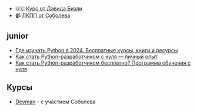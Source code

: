 - 🇺🇸 [Курс от Дэвида Бизли](https://github.com/dabeaz-course/python-mastery)
- 📹 [ЛКПП от Соболева](https://www.youtube.com/watch?v=sS5SFcqGp6M)

## junior

- [Где изучать Python в 2024. Бесплатные курсы, книги и ресурсы](https://habr.com/ru/articles/794078/)
- [Как стать Python-разработчиком с нуля — личный опыт](https://habr.com/ru/articles/724844/)
- [Как стать Python-разработчиком бесплатно? Программа обучения с нуля](https://habr.com/ru/articles/817219/)

## Курсы

- [Devman](https://dvmn.org/) - с участием Соболева